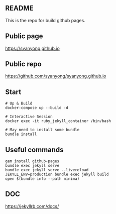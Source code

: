 ## README
This is the repo for build github pages.

## Public page
https://syanyong.github.io

## Public repo
https://github.com/syanyong/syanyong.github.io

## Start
```
# Up & Build
docker-compose up --build -d

# Interactive Session
docker exec -it ruby_jekyll_container /bin/bash

# May need to install some bundle
bundle install
```

## Useful commands
```
gem install github-pages
bundle exec jekyll serve
bundle exec jekyll serve --livereload
JEKYLL_ENV=production bundle exec jekyll build
open $(bundle info --path minima)
```

## DOC
https://jekyllrb.com/docs/


